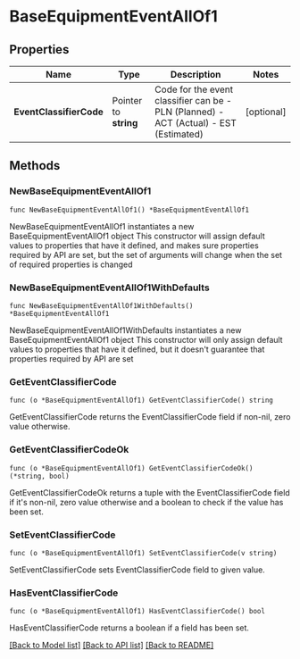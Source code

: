 # BaseEquipmentEventAllOf1

## Properties

Name | Type | Description | Notes
------------ | ------------- | ------------- | -------------
**EventClassifierCode** | Pointer to **string** | Code for the event classifier can be - PLN (Planned) - ACT (Actual) - EST (Estimated) | [optional] 

## Methods

### NewBaseEquipmentEventAllOf1

`func NewBaseEquipmentEventAllOf1() *BaseEquipmentEventAllOf1`

NewBaseEquipmentEventAllOf1 instantiates a new BaseEquipmentEventAllOf1 object
This constructor will assign default values to properties that have it defined,
and makes sure properties required by API are set, but the set of arguments
will change when the set of required properties is changed

### NewBaseEquipmentEventAllOf1WithDefaults

`func NewBaseEquipmentEventAllOf1WithDefaults() *BaseEquipmentEventAllOf1`

NewBaseEquipmentEventAllOf1WithDefaults instantiates a new BaseEquipmentEventAllOf1 object
This constructor will only assign default values to properties that have it defined,
but it doesn't guarantee that properties required by API are set

### GetEventClassifierCode

`func (o *BaseEquipmentEventAllOf1) GetEventClassifierCode() string`

GetEventClassifierCode returns the EventClassifierCode field if non-nil, zero value otherwise.

### GetEventClassifierCodeOk

`func (o *BaseEquipmentEventAllOf1) GetEventClassifierCodeOk() (*string, bool)`

GetEventClassifierCodeOk returns a tuple with the EventClassifierCode field if it's non-nil, zero value otherwise
and a boolean to check if the value has been set.

### SetEventClassifierCode

`func (o *BaseEquipmentEventAllOf1) SetEventClassifierCode(v string)`

SetEventClassifierCode sets EventClassifierCode field to given value.

### HasEventClassifierCode

`func (o *BaseEquipmentEventAllOf1) HasEventClassifierCode() bool`

HasEventClassifierCode returns a boolean if a field has been set.


[[Back to Model list]](../README.md#documentation-for-models) [[Back to API list]](../README.md#documentation-for-api-endpoints) [[Back to README]](../README.md)


